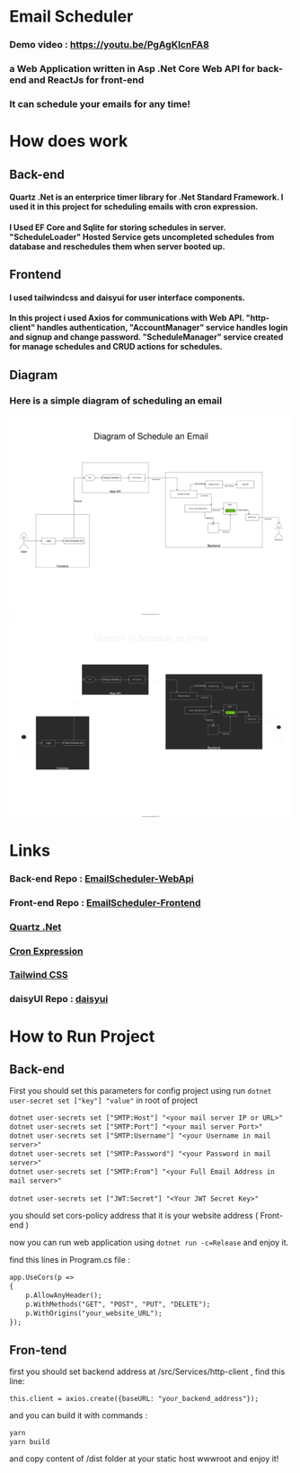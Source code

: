 # Email Scheduler

### Demo video : https://youtu.be/PgAgKIcnFA8

### a Web Application written in Asp .Net Core Web API for back-end and ReactJs for front-end
### It can schedule your emails for any time!

# How does work
## Back-end

#### Quartz .Net is an enterprice timer library for .Net Standard Framework. I used it in this project for scheduling emails with cron expression.
#### I Used EF Core and Sqlite for storing schedules in server. "ScheduleLoader" Hosted Service gets uncompleted schedules from database and reschedules them when server booted up.

## Frontend
#### I used tailwindcss and daisyui for user interface components.
#### In this project i used Axios for communications with Web API. "http-client" handles authentication, "AccountManager" service handles login and signup and change password. "ScheduleManager" service created for manage schedules and CRUD actions for schedules.


## Diagram
### Here is a simple diagram of scheduling an email
![GitHub Light](/docs/schedule_diagram_light.svg#gh-light-mode-only)
![GitHub Dark](/docs/schedule_diagram_dark.svg#gh-dark-mode-only)


# Links
### Back-end Repo : [EmailScheduler-WebApi](https://github.com/javidizadi/EmailScheduler-WebApi)
### Front-end Repo : [EmailScheduler-Frontend](https://github.com/javidizadi/EmailScheduler-Frontend)
### [Quartz .Net](https://www.quartz-scheduler.net)
### [Cron Expression](https://docs.oracle.com/cd/E12058_01/doc/doc.1014/e12030/cron_expressions.htm)
### [Tailwind CSS](https://tailwindcss.com)
### daisyUI Repo : [daisyui](https://github.com/saadeghi/daisyui)


# How to Run Project

## Back-end
First you should set this parameters for config project using run `dotnet user-secret set ["key"] "value"` in root of project
```
dotnet user-secrets set ["SMTP:Host"] "<your mail server IP or URL>"
dotnet user-secrets set ["SMTP:Port"] "<your mail server Port>"
dotnet user-secrets set ["SMTP:Username"] "<your Username in mail server>"
dotnet user-secrets set ["SMTP:Password"] "<your Password in mail server>"
dotnet user-secrets set ["SMTP:From"] "<your Full Email Address in mail server>"

dotnet user-secrets set ["JWT:Secret"] "<Your JWT Secret Key>"

```
you should set cors-policy address that it is your website address ( Front-end ) 


now you can run web application using `dotnet run -c=Release` and enjoy it.

find this lines in Program.cs file : 
```
app.UseCors(p =>
{
    p.AllowAnyHeader();
    p.WithMethods("GET", "POST", "PUT", "DELETE");
    p.WithOrigins("your_website_URL");
});

```

## Fron-tend
first you should set backend address at /src/Services/http-client , find this line:
```
this.client = axios.create({baseURL: "your_backend_address"});
```
and you can build it with commands :
```
yarn
yarn build
```
and copy content of /dist folder at your static host wwwroot and enjoy it!
